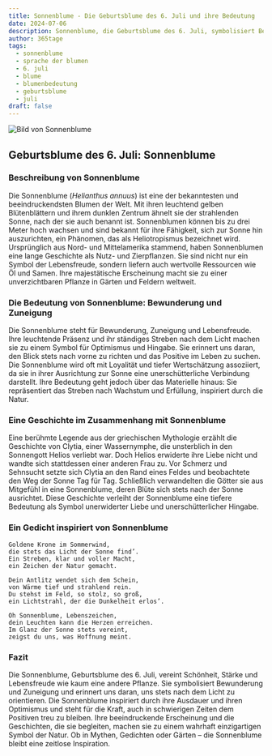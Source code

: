 ```yaml
---
title: Sonnenblume - Die Geburtsblume des 6. Juli und ihre Bedeutung
date: 2024-07-06
description: Sonnenblume, die Geburtsblume des 6. Juli, symbolisiert Bewunderung und Zuneigung. Erfahre mehr über ihre Geschichte, Bedeutung und Symbolik in der Sprache der Blumen.
author: 365tage
tags:
  - sonnenblume
  - sprache der blumen
  - 6. juli
  - blume
  - blumenbedeutung
  - geburtsblume
  - juli
draft: false
---
```


![Bild von Sonnenblume](https://cdn.pixabay.com/photo/2022/07/30/14/35/sunflowers-7353922_640.jpg#center)


## Geburtsblume des 6. Juli: Sonnenblume

### Beschreibung von Sonnenblume

Die Sonnenblume (_Helianthus annuus_) ist eine der bekanntesten und beeindruckendsten Blumen der Welt. Mit ihren leuchtend gelben Blütenblättern und ihrem dunklen Zentrum ähnelt sie der strahlenden Sonne, nach der sie auch benannt ist. Sonnenblumen können bis zu drei Meter hoch wachsen und sind bekannt für ihre Fähigkeit, sich zur Sonne hin auszurichten, ein Phänomen, das als Heliotropismus bezeichnet wird. Ursprünglich aus Nord- und Mittelamerika stammend, haben Sonnenblumen eine lange Geschichte als Nutz- und Zierpflanzen. Sie sind nicht nur ein Symbol der Lebensfreude, sondern liefern auch wertvolle Ressourcen wie Öl und Samen. Ihre majestätische Erscheinung macht sie zu einer unverzichtbaren Pflanze in Gärten und Feldern weltweit.

### Die Bedeutung von Sonnenblume: Bewunderung und Zuneigung

Die Sonnenblume steht für Bewunderung, Zuneigung und Lebensfreude. Ihre leuchtende Präsenz und ihr ständiges Streben nach dem Licht machen sie zu einem Symbol für Optimismus und Hingabe. Sie erinnert uns daran, den Blick stets nach vorne zu richten und das Positive im Leben zu suchen. Die Sonnenblume wird oft mit Loyalität und tiefer Wertschätzung assoziiert, da sie in ihrer Ausrichtung zur Sonne eine unerschütterliche Verbindung darstellt. Ihre Bedeutung geht jedoch über das Materielle hinaus: Sie repräsentiert das Streben nach Wachstum und Erfüllung, inspiriert durch die Natur.

### Eine Geschichte im Zusammenhang mit Sonnenblume

Eine berühmte Legende aus der griechischen Mythologie erzählt die Geschichte von Clytia, einer Wassernymphe, die unsterblich in den Sonnengott Helios verliebt war. Doch Helios erwiderte ihre Liebe nicht und wandte sich stattdessen einer anderen Frau zu. Vor Schmerz und Sehnsucht setzte sich Clytia an den Rand eines Feldes und beobachtete den Weg der Sonne Tag für Tag. Schließlich verwandelten die Götter sie aus Mitgefühl in eine Sonnenblume, deren Blüte sich stets nach der Sonne ausrichtet. Diese Geschichte verleiht der Sonnenblume eine tiefere Bedeutung als Symbol unerwiderter Liebe und unerschütterlicher Hingabe.

### Ein Gedicht inspiriert von Sonnenblume

```
Goldene Krone im Sommerwind,  
die stets das Licht der Sonne find’.  
Ein Streben, klar und voller Macht,  
ein Zeichen der Natur gemacht.  

Dein Antlitz wendet sich dem Schein,  
von Wärme tief und strahlend rein.  
Du stehst im Feld, so stolz, so groß,  
ein Lichtstrahl, der die Dunkelheit erlos’.  

Oh Sonnenblume, Lebenszeichen,  
dein Leuchten kann die Herzen erreichen.  
Im Glanz der Sonne stets vereint,  
zeigst du uns, was Hoffnung meint.  
```

### Fazit

Die Sonnenblume, Geburtsblume des 6. Juli, vereint Schönheit, Stärke und Lebensfreude wie kaum eine andere Pflanze. Sie symbolisiert Bewunderung und Zuneigung und erinnert uns daran, uns stets nach dem Licht zu orientieren. Die Sonnenblume inspiriert durch ihre Ausdauer und ihren Optimismus und steht für die Kraft, auch in schwierigen Zeiten dem Positiven treu zu bleiben. Ihre beeindruckende Erscheinung und die Geschichten, die sie begleiten, machen sie zu einem wahrhaft einzigartigen Symbol der Natur. Ob in Mythen, Gedichten oder Gärten – die Sonnenblume bleibt eine zeitlose Inspiration.